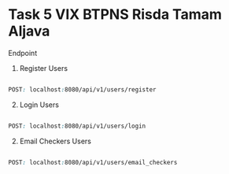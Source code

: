 # Task 5 VIX BTPNS Risda Tamam Aljava

Endpoint

1. Register Users
```css

POST: localhost:8080/api/v1/users/register

```

2. Login Users
```css

POST: localhost:8080/api/v1/users/login

```

2. Email Checkers Users
```css

POST: localhost:8080/api/v1/users/email_checkers

```
